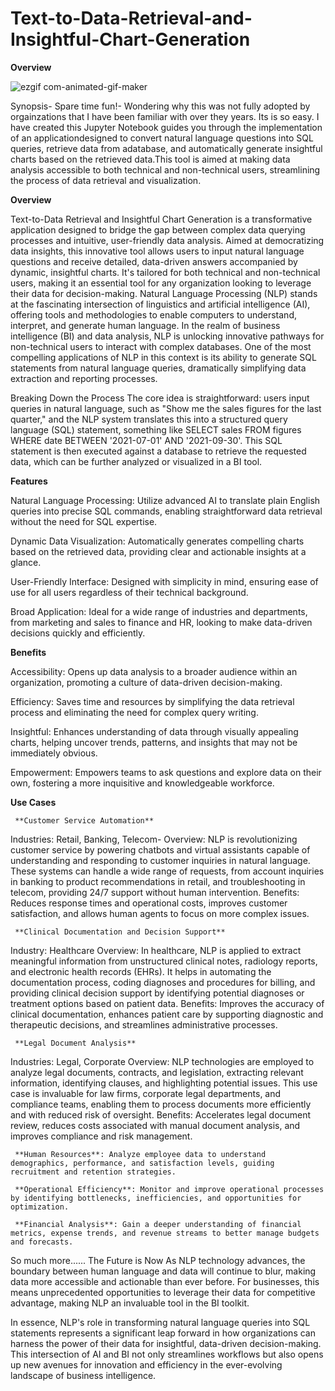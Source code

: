 # Text-to-Data-Retrieval-and-Insightful-Chart-Generation

**Overview**

![ezgif com-animated-gif-maker](https://github.com/Abhi0323/Text-to-Data-Retrieval-and-Insightful-Chart-Generation/assets/112967999/1cc81533-a60a-4046-b107-593eec1b9450)

Synopsis- Spare time fun!- Wondering why this was not fully adopted by orgainzations that I have been familiar with over they years. Its is so easy. I have created this Jupyter Notebook guides you through the implementation of an applicationdesigned to convert natural language questions into SQL queries, retrieve data from adatabase, and automatically generate insightful charts based on the retrieved data.This tool is aimed at making data analysis accessible to both technical and non-technical users, streamlining the process of data retrieval and visualization.

**Overview**

Text-to-Data Retrieval and Insightful Chart Generation is a transformative application designed to bridge the gap between complex data querying processes and intuitive, user-friendly data analysis. Aimed at democratizing data insights, this innovative tool allows users to input natural language questions and receive detailed, data-driven answers accompanied by dynamic, insightful charts. It's tailored for both technical and non-technical users, making it an essential tool for any organization looking to leverage their data for decision-making.
Natural Language Processing (NLP) stands at the fascinating intersection of linguistics and artificial intelligence (AI), offering tools and methodologies to enable computers to understand, interpret, and generate human language. In the realm of business intelligence (BI) and data analysis, NLP is unlocking innovative pathways for non-technical users to interact with complex databases. One of the most compelling applications of NLP in this context is its ability to generate SQL statements from natural language queries, dramatically simplifying data extraction and reporting processes.

Breaking Down the Process
The core idea is straightforward: users input queries in natural language, such as "Show me the sales figures for the last quarter," and the NLP system translates this into a structured query language (SQL) statement, something like SELECT sales FROM figures WHERE date BETWEEN '2021-07-01' AND '2021-09-30'. This SQL statement is then executed against a database to retrieve the requested data, which can be further analyzed or visualized in a BI tool.

**Features**

Natural Language Processing: Utilize advanced AI to translate plain English queries into precise SQL commands, enabling straightforward data retrieval without the need for SQL expertise.

Dynamic Data Visualization: Automatically generates compelling charts based on the retrieved data, providing clear and actionable insights at a glance.

User-Friendly Interface: Designed with simplicity in mind, ensuring ease of use for all users regardless of their technical background.

Broad Application: Ideal for a wide range of industries and departments, from marketing and sales to finance and HR, looking to make data-driven decisions quickly and efficiently.

**Benefits**

Accessibility: Opens up data analysis to a broader audience within an organization, promoting a culture of data-driven decision-making.

Efficiency: Saves time and resources by simplifying the data retrieval process and eliminating the need for complex query writing.

Insightful: Enhances understanding of data through visually appealing charts, helping uncover trends, patterns, and insights that may not be immediately obvious.

Empowerment: Empowers teams to ask questions and explore data on their own, fostering a more inquisitive and knowledgeable workforce.

**Use Cases**

     **Customer Service Automation**
Industries: Retail, Banking, Telecom- 
Overview: NLP is revolutionizing customer service by powering chatbots and virtual assistants capable of understanding and responding to customer inquiries in natural language. These systems can handle a wide range of requests, from account inquiries in banking to product recommendations in retail, and troubleshooting in telecom, providing 24/7 support without human intervention.
Benefits: Reduces response times and operational costs, improves customer satisfaction, and allows human agents to focus on more complex issues.

     **Clinical Documentation and Decision Support**
Industry: Healthcare
Overview: In healthcare, NLP is applied to extract meaningful information from unstructured clinical notes, radiology reports, and electronic health records (EHRs). It helps in automating the documentation process, coding diagnoses and procedures for billing, and providing clinical decision support by identifying potential diagnoses or treatment options based on patient data.
Benefits: Improves the accuracy of clinical documentation, enhances patient care by supporting diagnostic and therapeutic decisions, and streamlines administrative processes.

     **Legal Document Analysis**
Industries: Legal, Corporate
Overview: NLP technologies are employed to analyze legal documents, contracts, and legislation, extracting relevant information, identifying clauses, and highlighting potential issues. This use case is invaluable for law firms, corporate legal departments, and compliance teams, enabling them to process documents more efficiently and with reduced risk of oversight.
Benefits: Accelerates legal document review, reduces costs associated with manual document analysis, and improves compliance and risk management.

     **Human Resources**: Analyze employee data to understand demographics, performance, and satisfaction levels, guiding recruitment and retention strategies.

     **Operational Efficiency**: Monitor and improve operational processes by identifying bottlenecks, inefficiencies, and opportunities for optimization.

     **Financial Analysis**: Gain a deeper understanding of financial metrics, expense trends, and revenue streams to better manage budgets and forecasts.

So much more......
The Future is Now
As NLP technology advances, the boundary between human language and data will continue to blur, making data more accessible and actionable than ever before. For businesses, this means unprecedented opportunities to leverage their data for competitive advantage, making NLP an invaluable tool in the BI toolkit.

In essence, NLP's role in transforming natural language queries into SQL statements represents a significant leap forward in how organizations can harness the power of their data for insightful, data-driven decision-making. This intersection of AI and BI not only streamlines workflows but also opens up new avenues for innovation and efficiency in the ever-evolving landscape of business intelligence.
